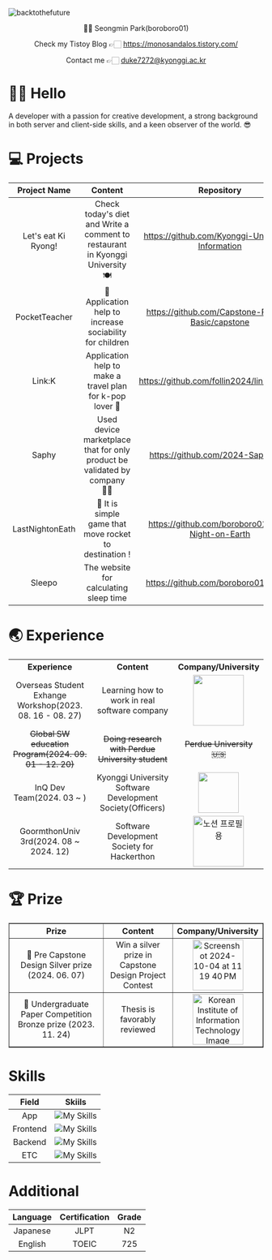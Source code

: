 ![backtothefuture](https://github.com/boroboro01/boroboro01/assets/98679575/b442db09-fe60-46cc-9a15-6d31629c247a)

<div align = 'center'>
  👶🏻 Seongmin Park(boroboro01)

  Check my Tistoy Blog 👉🏻 https://monosandalos.tistory.com/
  
  Contact me 👉🏻 [duke7272@kyonggi.ac.kr](mailto:duke7272@kyonggi.ac.kr)
</div>


👋🏻 Hello
==================
A developer with a passion for creative development, a strong background in both server and client-side skills, and a keen observer of the world. 😎

💻 Projects
==================
|Project Name|Content|Repository|Skill|
|:------:|:---:|:---:|:---:|
|Let's eat Ki Ryong!|Check today's diet and Write a comment to restaurant in Kyonggi University 🍽️|https://github.com/Kyonggi-Univ-Diet-Information|![My Skills](https://go-skill-icons.vercel.app/api/icons?i=spring&theme=light)![My Skills](https://go-skill-icons.vercel.app/api/icons?i=react&theme=light)|
|PocketTeacher|🌱 Application help to increase sociability for children|https://github.com/Capstone-Project-Basic/capstone|![My Skills](https://go-skill-icons.vercel.app/api/icons?i=flutter&theme=light)|
|Link:K|Application help to make a travel plan for k-pop lover 💓|https://github.com/follin2024/link_apppart|![My Skills](https://go-skill-icons.vercel.app/api/icons?i=flutter&theme=light)|
|Saphy|Used device marketplace that for only product be validated by company 🤝🏻|https://github.com/2024-Saphy/App|![My Skills](https://go-skill-icons.vercel.app/api/icons?i=flutter&theme=light)|
|LastNightonEath|🚀 It is simple game that move rocket to destination !|https://github.com/boroboro01/Last-Night-on-Earth|![My Skills](https://go-skill-icons.vercel.app/api/icons?i=unity&theme=light)|
|Sleepo|The website for calculating sleep time|https://github.com/boroboro01/Sleepo|![My Skills](https://go-skill-icons.vercel.app/api/icons?i=javascript&theme=light)|


🌏 Experience
==================
<table>
  <tr>
    <th>Experience</th>
    <th>Content</th>
    <th>Company/University</th>
  </tr>
  <tr>
    <td align="center">Overseas Student Exhange Workshop(2023. 08. 16 - 08. 27)</td>
    <td align="center">Learning how to work in real software company</td>
    <td align="center"><img src="https://github.com/user-attachments/assets/b0e459de-ca12-49af-8fc5-b8925693f77a" width="100"></td>
  </tr>
  <tr>
    <td align="center"><s>Global SW education Program(2024. 09. 01 - 12. 20)</s></td>
    <td align="center"><s>Doing research with Perdue University student</s></td>
    <td align="center"><s>Perdue University🇺🇸</s></td>
  </tr>
  <tr>
    <td align="center">InQ Dev Team(2024. 03 ~ )</td>
    <td align="center">Kyonggi University Software Development Society(Officers)</td>
    <td align="center"><img src="https://github.com/user-attachments/assets/a303c76f-7af9-428d-894e-0fd18370f3e2" width="80"></td>
  </tr>
  <tr>
    <td align="center">GoormthonUniv 3rd(2024. 08 ~ 2024. 12)</td>
    <td align="center">Software Development Society for Hackerthon</td>
    <td align="center"><img width="100" alt="노션 프로필용" src="https://github.com/user-attachments/assets/cb26a99e-4f9f-44d4-9860-7f7c9bdaccb3">
</td>
  </tr>
</table>





🏆 Prize
==================
<table border="1" cellspacing="0" cellpadding="10" align="center">
  <tr>
    <th>Prize</th>
    <th>Content</th>
    <th>Company/University</th>
  </tr>
  <tr>
    <td align="center">🥈 Pre Capstone Design Silver prize (2024. 06. 07)</td>
    <td align="center">Win a silver prize in Capstone Design Project Contest</td>
    <td align="center"><img width="100" alt="Screenshot 2024-10-04 at 11 19 40 PM" src="https://github.com/user-attachments/assets/80632cdb-22e6-4be0-809f-e650b7529fcf"></td>
  </tr>
  <tr>
    <td align="center">🥉 Undergraduate Paper Competition Bronze prize (2023. 11. 24)</td>
    <td align="center">Thesis is favorably reviewed</td>
    <td align="center"><img src="https://github.com/user-attachments/assets/867e8d6e-86b9-4d29-8d7f-8c97520c8d8f" alt="Korean Institute of Information Technology Image" width="100"></td>
  </tr>
</table>




Skills
==================
|Field|Skiils|
|:------:|:---:|
|App|![My Skills](https://go-skill-icons.vercel.app/api/icons?i=dart,flutter&theme=light)|
|Frontend|![My Skills](https://go-skill-icons.vercel.app/api/icons?i=typescript,react&theme=light)|
|Backend|![My Skills](https://go-skill-icons.vercel.app/api/icons?i=java,spring&theme=light)|
|ETC|![My Skills](https://go-skill-icons.vercel.app/api/icons?i=jenkins,docker,aws&theme=light)|


Additional
==================
|Language|Certification|Grade|
|:------:|:---:|:---:|
|Japanese|JLPT|N2|
|English|TOEIC|725|

